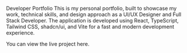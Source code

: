Developer Portfolio
This is my personal portfolio, built to showcase my work, technical skills, and design approach as a UI/UX Designer and Full Stack Developer. The application is developed using React, TypeScript, Tailwind CSS, shadcn/ui, and Vite for a fast and modern development experience.

You can view the live project here.

